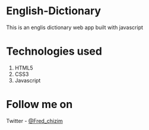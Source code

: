 # English-Dictionary
This is an englis dictionary web app built with javascript

# Technologies used
1. HTML5
2. CSS3
3. Javascript

# Follow me on
Twitter - [@Fred_chizim](https://www.twitter.com/fred_chizim "Fred")
